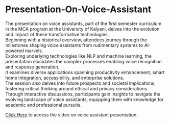 # Presentation-On-Voice-Assistant

The presentation on voice assistants, part of the first semester curriculum in the MCA program at the University of Kalyani, delves into the evolution and impact of these transformative technologies.  
Beginning with a historical overview, attendees journey through the milestones shaping voice assistants from rudimentary systems to AI-powered marvels.  
Exploring underlying technologies like NLP and machine learning, the presentation elucidates the complex processes enabling voice recognition and response generation.  
It examines diverse applications spanning productivity enhancement, smart home integration, accessibility, and enterprise solutions.  
The session also delves into future prospects and societal implications, fostering critical thinking around ethical and privacy considerations.  
Through interactive discussions, participants gain insights to navigate the evolving landscape of voice assistants, equipping them with knowledge for academic and professional pursuits.  

[Click Here](https://youtu.be/M-PS9xuZHVo?si=5S-8ulj7TrcJLtXi) to access the video on voice assistant presentation.
